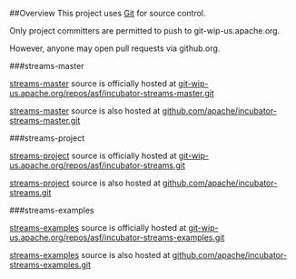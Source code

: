 ##Overview
This project uses [Git](http://git.org/ "Git") for source control.

Only project committers are permitted to push to git-wip-us.apache.org.

However, anyone may open pull requests via github.org.

###streams-master

[streams-master](index.html "streams-master") source is officially hosted at [git-wip-us.apache.org/repos/asf/incubator-streams-master.git](https://git-wip-us.apache.org/repos/asf/incubator-streams-master.git "https://git-wip-us.apache.org/repos/asf/incubator-streams-master.git")

[streams-master](index.html "streams-master") source is also hosted at [github.com/apache/incubator-streams-master.git](https://github.com/apache/incubator-streams-master.git "https://github.com/apache/incubator-streams-master.git")

###streams-project

[streams-project](http://streams.incubator.apache.org/site/0.2-incubating/streams-project "streams-project") source is officially hosted at [git-wip-us.apache.org/repos/asf/incubator-streams.git](https://git-wip-us.apache.org/repos/asf/incubator-streams.git "https://git-wip-us.apache.org/repos/asf/incubator-streams.git")

[streams-project](index.html "streams-project") source is also hosted at [github.com/apache/incubator-streams.git](https://github.com/apache/incubator-streams.git "https://github.com/apache/incubator-streams.git")

###streams-examples

[streams-examples](http://streams.incubator.apache.org/site/0.2-incubating/streams-project "streams-examples") source is officially hosted at [git-wip-us.apache.org/repos/asf/incubator-streams-examples.git](https://git-wip-us.apache.org/repos/asf/incubator-streams-examples.git "https://git-wip-us.apache.org/repos/asf/incubator-streams-examples.git")

[streams-examples](http://streams.incubator.apache.org/site/0.2-incubating/streams-project "streams-examples") source is also hosted at [github.com/apache/incubator-streams-examples.git](https://github.com/apache/incubator-streams-examples.git "https://github.com/apache/incubator-streams-examples.git")
